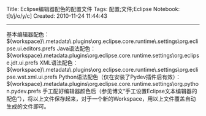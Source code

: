 Title: Eclipse编辑器配色的配置文件
Tags: 配置;文件;Eclipse
Notebook: t[t/j/o/y/c]
Created: 2010-11-24 11:44:43

------

基本编辑器配色：${workspace}\.metadata\.plugins\org.eclipse.core.runtime\.settings\org.eclipse.ui.editors.prefs Java语法配色：${workspace}\.metadata\.plugins\org.eclipse.core.runtime\.settings\org.eclipse.jdt.ui.prefs XML语法配色：${workspace}\.metadata\.plugins\org.eclipse.core.runtime\.settings\org.eclipse.wst.xml.ui.prefs Python语法配色（仅在安装了Pydev插件后有效）：${workspace}\.metadata\.plugins\org.eclipse.core.runtime\.settings\org.python.pydev.prefs 
手工配好编辑器颜色后（参见博文“手工设置Eclipse文本编辑器的配色”），将以上文件保存起来，对于一个新的Workspace，用以上文件覆盖自动生成的文件即可。